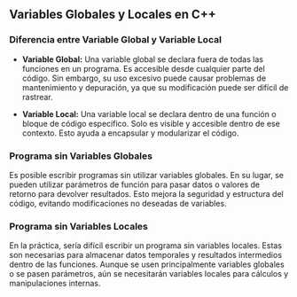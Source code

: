 ## Variables Globales y Locales en C++

### Diferencia entre Variable Global y Variable Local

- **Variable Global:** Una variable global se declara fuera de todas las funciones en un programa. Es accesible desde cualquier parte del código. Sin embargo, su uso excesivo puede causar problemas de mantenimiento y depuración, ya que su modificación puede ser difícil de rastrear.

- **Variable Local:** Una variable local se declara dentro de una función o bloque de código específico. Solo es visible y accesible dentro de ese contexto. Esto ayuda a encapsular y modularizar el código.

### Programa sin Variables Globales

Es posible escribir programas sin utilizar variables globales. En su lugar, se pueden utilizar parámetros de función para pasar datos o valores de retorno para devolver resultados. Esto mejora la seguridad y estructura del código, evitando modificaciones no deseadas de variables.

### Programa sin Variables Locales

En la práctica, sería difícil escribir un programa sin variables locales. Estas son necesarias para almacenar datos temporales y resultados intermedios dentro de las funciones. Aunque se usen principalmente variables globales o se pasen parámetros, aún se necesitarán variables locales para cálculos y manipulaciones internas.
